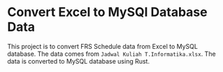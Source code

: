 # Convert Excel to MySQl Database Data

This project is to convert FRS Schedule data from Excel to MySQL database. The data comes from `Jadwal Kuliah T.Informatika.xlsx`. The data is converted to MySQL database using Rust. 